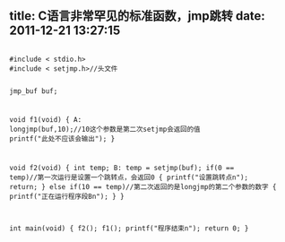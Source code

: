 title: C语言非常罕见的标准函数，jmp跳转
date: 2011-12-21 13:27:15
---

<code>
#include < stdio.h>
#include < setjmp.h>//头文件

jmp_buf buf;

void f1(void)
{
A:
    longjmp(buf,10);//10这个参数是第二次setjmp会返回的值
    printf("此处不应该会输出");
}

void f2(void)
{
    int temp;
B:
    temp = setjmp(buf);
    if(0 == temp)//第一次运行是设置一个跳转点，会返回0
    {
        printf("设置跳转点n");
        return;
    }
    else if(10 == temp)//第二次返回的是longjmp的第二个参数的数字
    {
        printf("正在运行程序段Bn");
    }
}

int main(void)
{
    f2();
    f1();
    printf("程序结束n");
    return 0;
}
</code>
